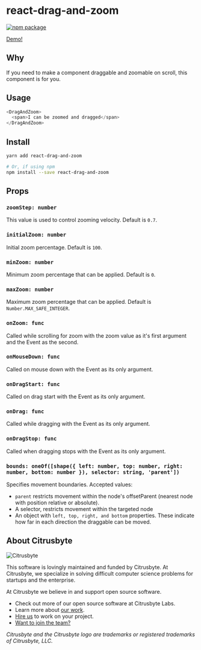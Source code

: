 # react-drag-and-zoom
[![npm package][npm-badge]][npm]

[Demo!](https://react-drag-and-zoom.now.sh)

## Why
If you need to make a component draggable and zoomable on scroll, this component is for you.

## Usage
```js
<DragAndZoom>
  <span>I can be zoomed and dragged</span>
</DragAndZoom>
```

## Install
```bash
yarn add react-drag-and-zoom

# Or, if using npm
npm install --save react-drag-and-zoom
```

## Props
### `zoomStep: number`
This value is used to control zooming velocity. Default is `0.7`.

### `initialZoom: number`
Initial zoom percentage. Default is `100`.

### `minZoom: number`
Minimum zoom percentage that can be applied. Default is `0`.

### `maxZoom: number`
Maximum zoom percentage that can be applied. Default is `Number.MAX_SAFE_INTEGER`.

### `onZoom: func`
Called while scrolling for zoom with the zoom value as it's first argument and the Event as the second.

### `onMouseDown: func`
Called on mouse down with the Event as its only argument.

### `onDragStart: func`
Called on drag start with the Event as its only argument.
### `onDrag: func`
Called while dragging with the Event as its only argument.

### `onDragStop: func`
Called when dragging stops with the Event as its only argument.

### `bounds: oneOf([shape({ left: number, top: number, right: number, bottom: number }), selector: string, 'parent'])`
Specifies movement boundaries. Accepted values:
- `parent` restricts movement within the node's offsetParent (nearest node with position relative or absolute).
- A selector, restricts movement within the targeted node
- An object with `left, top, right, and bottom` properties. These indicate how far in each direction the draggable can be moved.

## About Citrusbyte

![Citrusbyte](http://i.imgur.com/W6eISI3.png)

This software is lovingly maintained and funded by Citrusbyte.
At Citrusbyte, we specialize in solving difficult computer science problems for startups and the enterprise.

At Citrusbyte we believe in and support open source software.
* Check out more of our open source software at Citrusbyte Labs.
* Learn more about [our work](https://citrusbyte.com/portfolio).
* [Hire us](https://citrusbyte.com/contact) to work on your project.
* [Want to join the team?](http://careers.citrusbyte.com)

*Citrusbyte and the Citrusbyte logo are trademarks or registered trademarks of Citrusbyte, LLC.*

[npm-badge]: https://img.shields.io/npm/v/react-drag-and-zoom.svg?style=flat-square
[npm]: https://www.npmjs.org/package/react-drag-and-zoom
